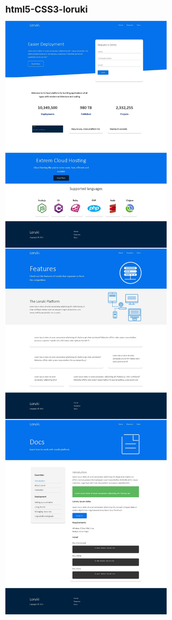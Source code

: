 # html5-CSS3-loruki
<img src="./photos/loruki-1.jpeg">
<img src="./photos/loruki-2.jpeg">
<img src="./photos/loruki-3.jpeg">



